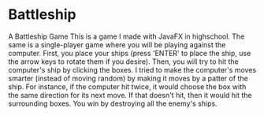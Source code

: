 # Battleship
A Battleship Game 
This is a game I made with JavaFX in highschool. The same is a single-player game where you will be playing against the computer.
First, you place your ships (press 'ENTER' to place the ship, use the arrow keys to rotate them if you desire).
Then, you will try to hit the computer's ship by clicking the boxes. 
I tried to make the computer's moves smarter (instead of moving random) by making it moves by a patter of the ship. For instance, if the computer hit twice, it would choose the box with the same direction for its next move. If that doesn't hit, then it would hit the surrounding boxes. 
You win by destroying all the enemy's ships. 

